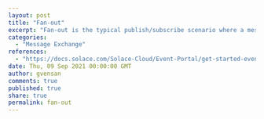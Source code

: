 ```yaml
---
layout: post
title: "Fan-out"
excerpt: "Fan-out is the typical publish/subscribe scenario where a message is published once to the PubSub+ message broker and forwarded to multiple clients who have expressed interest in receiving messages of that kind through topic subscriptions. So the message is then fanned out to the clients by the PubSub+ message broker, and each client receives a copy of the message."
categories:
  - "Message Exchange"
references:
  - "https://docs.solace.com/Solace-Cloud/Event-Portal/get-started-event-portal-user-scenario.htm"
date: Thu, 09 Sep 2021 00:00:00 GMT
author: gvensan
comments: true
published: true
share: true
permalink: fan-out
---
```

